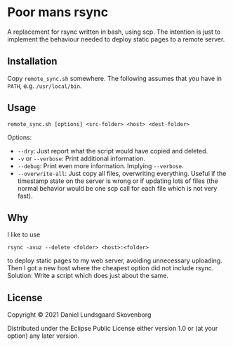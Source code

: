 # Poor mans rsync

A replacement for rsync written in bash, using scp. The intention is just to implement the
behaviour needed to deploy static pages to a remote server.

## Installation

Copy `remote_sync.sh` somewhere. The following assumes that you have in `PATH`, e.g.
`/usr/local/bin`.

## Usage

    remote_sync.sh [options] <src-folder> <host> <dest-folder>

Options:

- `--dry`: Just report what the script would have copied and deleted.
- `-v` or `--verbose`: Print additional information.
- `--debug`: Print even more information. Implying `--verbose`.
- `--overwrite-all`: Just copy all files, overwriting everything. Useful if the timestamp state on
the server is wrong or if updating lots of files (the normal behavior would be one scp
call for each file which is not very fast).

## Why

I like to use

    rsync -avuz --delete <folder> <host>:<folder>

to deploy static pages to my web server, avoiding unnecessary uploading. Then I got a new host where
the cheapest option did not include rsync. Solution: Write a script which does just about the same.

## License

Copyright © 2021 Daniel Lundsgaard Skovenborg

Distributed under the Eclipse Public License either version 1.0 or (at your option) any later
version.
